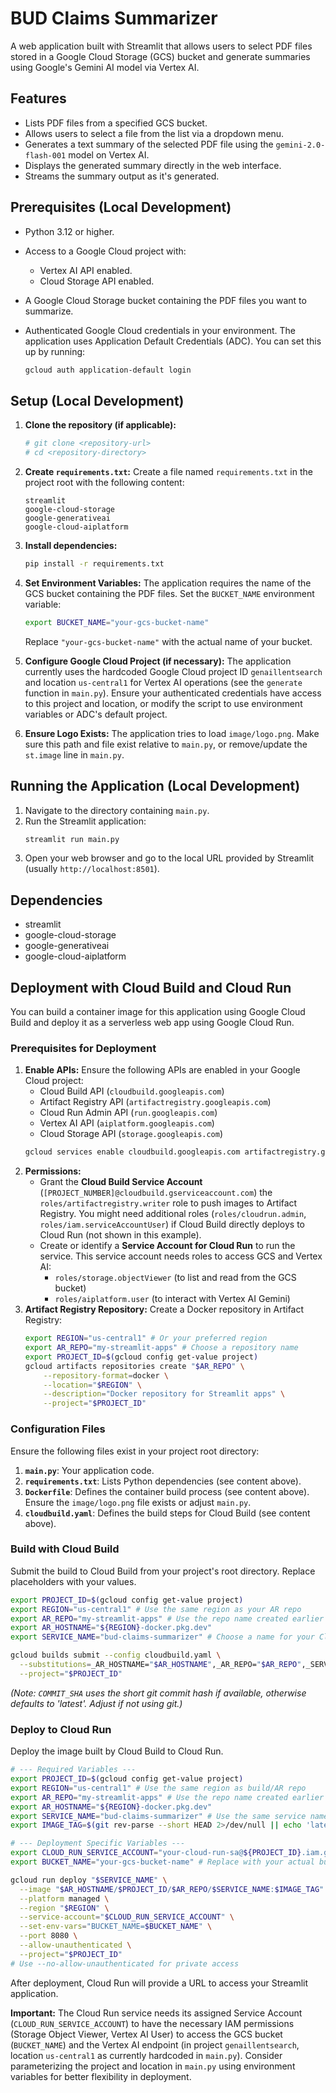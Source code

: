 # BUD Claims Summarizer

A web application built with Streamlit that allows users to select PDF files stored in a Google Cloud Storage (GCS) bucket and generate summaries using Google's Gemini AI model via Vertex AI.

## Features

*   Lists PDF files from a specified GCS bucket.
*   Allows users to select a file from the list via a dropdown menu.
*   Generates a text summary of the selected PDF file using the `gemini-2.0-flash-001` model on Vertex AI.
*   Displays the generated summary directly in the web interface.
*   Streams the summary output as it's generated.

## Prerequisites (Local Development)

*   Python 3.12 or higher.

*   Access to a Google Cloud project with:
    *   Vertex AI API enabled.
    *   Cloud Storage API enabled.
*   A Google Cloud Storage bucket containing the PDF files you want to summarize.
*   Authenticated Google Cloud credentials in your environment. The application uses Application Default Credentials (ADC). You can set this up by running:
    ```bash
    gcloud auth application-default login
    ```

## Setup (Local Development)

1.  **Clone the repository (if applicable):**
    ```bash
    # git clone <repository-url>
    # cd <repository-directory>
    ```

2.  **Create `requirements.txt`:** Create a file named `requirements.txt` in the project root with the following content:
    ```
    streamlit
    google-cloud-storage
    google-generativeai
    google-cloud-aiplatform
    ```

3.  **Install dependencies:**
    ```bash
    pip install -r requirements.txt
    ```

4.  **Set Environment Variables:**
    The application requires the name of the GCS bucket containing the PDF files. Set the `BUCKET_NAME` environment variable:
    ```bash
    export BUCKET_NAME="your-gcs-bucket-name"
    ```
    Replace `"your-gcs-bucket-name"` with the actual name of your bucket.

5.  **Configure Google Cloud Project (if necessary):**
    The application currently uses the hardcoded Google Cloud project ID `genaillentsearch` and location `us-central1` for Vertex AI operations (see the `generate` function in `main.py`). Ensure your authenticated credentials have access to this project and location, or modify the script to use environment variables or ADC's default project.

6.  **Ensure Logo Exists:** The application tries to load `image/logo.png`. Make sure this path and file exist relative to `main.py`, or remove/update the `st.image` line in `main.py`.

## Running the Application (Local Development)

1.  Navigate to the directory containing `main.py`.
2.  Run the Streamlit application:
    ```bash
    streamlit run main.py
    ```
3.  Open your web browser and go to the local URL provided by Streamlit (usually `http://localhost:8501`).

## Dependencies

*   streamlit
*   google-cloud-storage
*   google-generativeai
*   google-cloud-aiplatform

## Deployment with Cloud Build and Cloud Run

You can build a container image for this application using Google Cloud Build and deploy it as a serverless web app using Google Cloud Run.

### Prerequisites for Deployment

1.  **Enable APIs:** Ensure the following APIs are enabled in your Google Cloud project:
    *   Cloud Build API (`cloudbuild.googleapis.com`)
    *   Artifact Registry API (`artifactregistry.googleapis.com`)
    *   Cloud Run Admin API (`run.googleapis.com`)
    *   Vertex AI API (`aiplatform.googleapis.com`)
    *   Cloud Storage API (`storage.googleapis.com`)
    ```bash
    gcloud services enable cloudbuild.googleapis.com artifactregistry.googleapis.com run.googleapis.com aiplatform.googleapis.com storage.googleapis.com --project=YOUR_PROJECT_ID
    ```
2.  **Permissions:**
    *   Grant the **Cloud Build Service Account** (`[PROJECT_NUMBER]@cloudbuild.gserviceaccount.com`) the `roles/artifactregistry.writer` role to push images to Artifact Registry. You might need additional roles (`roles/cloudrun.admin`, `roles/iam.serviceAccountUser`) if Cloud Build directly deploys to Cloud Run (not shown in this example).
    *   Create or identify a **Service Account for Cloud Run** to run the service. This service account needs roles to access GCS and Vertex AI:
        *   `roles/storage.objectViewer` (to list and read from the GCS bucket)
        *   `roles/aiplatform.user` (to interact with Vertex AI Gemini)
3.  **Artifact Registry Repository:** Create a Docker repository in Artifact Registry:
    ```bash
    export REGION="us-central1" # Or your preferred region
    export AR_REPO="my-streamlit-apps" # Choose a repository name
    export PROJECT_ID=$(gcloud config get-value project)
    gcloud artifacts repositories create "$AR_REPO" \
        --repository-format=docker \
        --location="$REGION" \
        --description="Docker repository for Streamlit apps" \
        --project="$PROJECT_ID"
    ```

### Configuration Files

Ensure the following files exist in your project root directory:
1.  **`main.py`**: Your application code.
2.  **`requirements.txt`**: Lists Python dependencies (see content above).
3.  **`Dockerfile`**: Defines the container build process (see content above). Ensure the `image/logo.png` file exists or adjust `main.py`.
4.  **`cloudbuild.yaml`**: Defines the build steps for Cloud Build (see content above).

### Build with Cloud Build

Submit the build to Cloud Build from your project's root directory. Replace placeholders with your values.

```bash
export PROJECT_ID=$(gcloud config get-value project)
export REGION="us-central1" # Use the same region as your AR repo
export AR_REPO="my-streamlit-apps" # Use the repo name created earlier
export AR_HOSTNAME="${REGION}-docker.pkg.dev"
export SERVICE_NAME="bud-claims-summarizer" # Choose a name for your Cloud Run service

gcloud builds submit --config cloudbuild.yaml \
  --substitutions=_AR_HOSTNAME="$AR_HOSTNAME",_AR_REPO="$AR_REPO",_SERVICE_NAME="$SERVICE_NAME",COMMIT_SHA=$(git rev-parse --short HEAD 2>/dev/null || echo 'latest') \
  --project="$PROJECT_ID"
```
*(Note: `COMMIT_SHA` uses the short git commit hash if available, otherwise defaults to 'latest'. Adjust if not using git.)*

### Deploy to Cloud Run

Deploy the image built by Cloud Build to Cloud Run.

```bash
# --- Required Variables ---
export PROJECT_ID=$(gcloud config get-value project)
export REGION="us-central1" # Use the same region as build/AR repo
export AR_REPO="my-streamlit-apps" # Use the repo name created earlier
export AR_HOSTNAME="${REGION}-docker.pkg.dev"
export SERVICE_NAME="bud-claims-summarizer" # Use the same service name as build
export IMAGE_TAG=$(git rev-parse --short HEAD 2>/dev/null || echo 'latest') # Match the build tag

# --- Deployment Specific Variables ---
export CLOUD_RUN_SERVICE_ACCOUNT="your-cloud-run-sa@${PROJECT_ID}.iam.gserviceaccount.com" # Replace with your Cloud Run SA email
export BUCKET_NAME="your-gcs-bucket-name" # Replace with your actual bucket name

gcloud run deploy "$SERVICE_NAME" \
  --image "$AR_HOSTNAME/$PROJECT_ID/$AR_REPO/$SERVICE_NAME:$IMAGE_TAG" \
  --platform managed \
  --region "$REGION" \
  --service-account="$CLOUD_RUN_SERVICE_ACCOUNT" \
  --set-env-vars="BUCKET_NAME=$BUCKET_NAME" \
  --port 8080 \
  --allow-unauthenticated \
  --project="$PROJECT_ID"
# Use --no-allow-unauthenticated for private access
```

After deployment, Cloud Run will provide a URL to access your Streamlit application.

**Important:** The Cloud Run service needs its assigned Service Account (`CLOUD_RUN_SERVICE_ACCOUNT`) to have the necessary IAM permissions (Storage Object Viewer, Vertex AI User) to access the GCS bucket (`BUCKET_NAME`) and the Vertex AI endpoint (in project `genaillentsearch`, location `us-central1` as currently hardcoded in `main.py`). Consider parameterizing the project and location in `main.py` using environment variables for better flexibility in deployment.